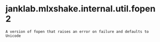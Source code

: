 # janklab.mlxshake.internal.util.fopen2

```text
A version of fopen that raises an error on failure and defaults to Unicode

```

